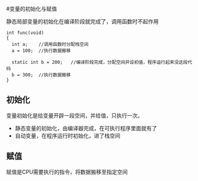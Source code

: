 #变量的初始化与赋值


静态局部变量的初始化在编译阶段就完成了，调用函数时不起作用

```
int func(void)
{
  int a;    //调用函数时分配栈空间
  a = 100;  //执行数据搬移

  static int b = 200;   //编译阶段完成，分配空间并设初值，程序运行起来没这段代码
  b = 300;  //执行数据搬移
}
```


## 初始化

变量初始化是给变量开辟一段空间，并给值，只执行一次。

- 静态变量的初始化，由编译器完成，在可执行程序里面就有了
- 自动变量，在程序运行时初始化，进了栈空间

## 赋值

赋值是CPU需要执行的指令，将数据搬移至指定空间
